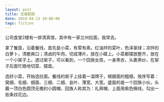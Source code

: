 ```yaml
---
layout: post
title: 拉面配蒜
date: 2019-04-13 20:00:00
tags: fiction
---
```


公司食堂2楼有一排清真馆，其中有一家兰州拉面，我常去。

拿了餐盘，沿着餐线，首先是小菜，有荤有素。红油拌的菜叶，色泽翠绿；凉拌的白萝卜，清脆爽口；清卤的牛肉，切成薄片，放在小碟上。小菜都摆放整齐，放在一个小架子上。透过架子，可以看到，一个回族女孩，一身黑衣，头裹黑纱，在架子后面忙碌地切菜、摆盘。

选好小菜，开始选拉面。餐线的架子上挂着一溜牌子，根据面的粗细，按序写着：窝细、毛细、细面、三细、二细、韭叶、薄宽、大宽。盛面的是一个回族小伙，头戴一顶白色圆顶无檐的小圆帽，回族人称其为：礼拜帽，上面用紫色棉线，勾出一些条纹花边。